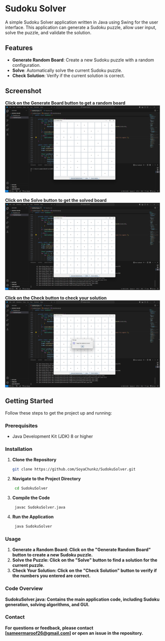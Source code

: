 # Sudoku Solver

A simple Sudoku Solver application written in Java using Swing for the user interface. This application can generate a Sudoku puzzle, allow user input, solve the puzzle, and validate the solution.

## Features

- **Generate Random Board**: Create a new Sudoku puzzle with a random configuration.
- **Solve**: Automatically solve the current Sudoku puzzle.
- **Check Solution**: Verify if the current solution is correct.

## Screenshot

**Click on the Generate Board button to get a random board**
![Sudoku Solver Screenshot](/screenshots/generate_sudoku.png)

**Click on the Solve button to get the solved board**
![Sudoku Solver Screenshot](/screenshots/solve_sudoku.png)

**Click on the Check button to check your solution**
![Sudoku Solver Screenshot](/screenshots/check_solution.png)

## Getting Started

Follow these steps to get the project up and running:

### Prerequisites

- Java Development Kit (JDK) 8 or higher

### Installation

1. **Clone the Repository**

   ```sh
   git clone https://github.com/SoyaChunkz/SudokuSolver.git
    ```

2. **Navigate to the Project Directory**
   ```sh
    cd SudokuSolver
    ```

3. **Compile the Code**
   ```sh
    javac SudokuSolver.java
    ```

4. **Run the Application**
   ```sh
    java SudokuSolver
    ```

### Usage

1. **Generate a Random Board: Click on the "Generate Random Board" button to create a new Sudoku puzzle.**
2. **Solve the Puzzle: Click on the "Solve" button to find a solution for the current puzzle.**
3. **Check Your Solution: Click on the "Check Solution" button to verify if the numbers you entered are correct.**

### Code Overview

**SudokuSolver.java: Contains the main application code, including Sudoku generation, solving algorithms, and GUI.**

### Contact

**For questions or feedback, please contact [sameermaroof26@gmail.com] or open an issue in the repository.**
